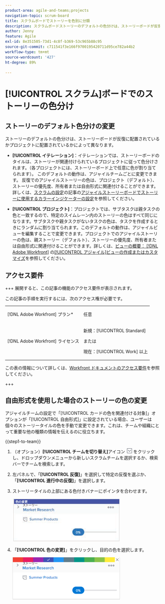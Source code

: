 ```yaml
---
product-area: agile-and-teams;projects
navigation-topic: scrum-board
title: スクラムボードでストーリーを色別に分類
description: スクラムボードストーリーのデフォルトの色分けは、ストーリーボードが反復に配置されているかプロジェクトに配置されているかによって異なります。
author: Jenny
feature: Agile
exl-id: 8e351505-73d1-4c8f-b369-53c965b88c95
source-git-commit: c711541f3e166f9700195420711d95ce782a44b2
workflow-type: tm+mt
source-wordcount: '427'
ht-degree: 89%

---
```


# [!UICONTROL スクラム]ボードでのストーリーの色分け

## ストーリーのデフォルト色分けの変更

ストーリーのデフォルトの色分けは、ストーリーボードが反復に配置されているかプロジェクトに配置されているかによって異なります。

* **[!UICONTROL イテレーション]**：イテレーションでは、ストーリーボードのタイルは、ストーリーが関連付けられているプロジェクトに従って色分けされます。（各プロジェクトには、ストーリーボード上で任意に色が割り当てられます）。 このデフォルトの動作は、アジャイルチームごとに変更できます。 反復でのアジャイルストーリーの色は、プロジェクト（デフォルト）、ストーリーの優先度、所有者または自由形式に関連付けることができます。詳しくは、[スクラムの設定](../../../agile/get-started-with-agile-in-workfront/configure-scrum.md)の記事の[アジャイルストーリーボードでストーリーに使用するカラーインジケーターの設定](../../../agile/get-started-with-agile-in-workfront/configure-scrum.md#configur4)を参照してください。

* **[!UICONTROL プロジェクト]**：プロジェクトでは、サブタスクは親タスクの色と一致するので、特定のスイムレーン内のストーリーの色はすべて同じになります。サブタスクや親タスクがないタスクの色は、タスクを作成するときにランダムに割り当てられます。このデフォルトの動作は、アジャイルビューを編集することで変更できます。プロジェクトでのアジャイルストーリーの色は、親ストーリー（デフォルト）、ストーリーの優先度、所有者または自由形式に関連付けることができます。詳しくは、[ビューの概要： [!DNL Adobe Workfront]](../../../reports-and-dashboards/reports/reporting-elements/views-overview.md) の[[!UICONTROL アジャイル]ビューの作成またはカスタマイズ](../../../reports-and-dashboards/reports/reporting-elements/views-overview.md#customizing-an-agile-view)を参照してください。

## アクセス要件

+++ 展開すると、この記事の機能のアクセス要件が表示されます。

この記事の手順を実行するには、次のアクセス権が必要です。

<table style="table-layout:auto"> 
 <tbody> 
  <tr> 
   <td role="rowheader">[!DNL Adobe Workfront] プラン*</td> 
   <td> <p>任意</p> </td> 
  </tr> 
  <tr> 
   <td role="rowheader">[!DNL Adobe Workfront] ライセンス</td> 
   <td> <p>新規：[!UICONTROL Standard]</p> 
   または
   <p>現在：[!UICONTROL Work] 以上</p> </td> 
  </tr>
 </tbody> 
</table>

この表の情報について詳しくは、[Workfront ドキュメントのアクセス要件](/help/quicksilver/administration-and-setup/add-users/access-levels-and-object-permissions/access-level-requirements-in-documentation.md)を参照してください。

+++

## 自由形式を使用した場合のストーリーの色の変更

アジャイルチームの設定で「[!UICONTROL カードの色を関連付ける対象]」オプションが「[!UICONTROL 自由形式]」に設定されている場合、ユーザーは個々のストーリータイルの色を手動で変更できます。これは、チームや組織にとって重要な他の種類の情報を伝えるのに役立ちます。

{{step1-to-team}}

1. （オプション）**[!UICONTROL チームを切り替え]**&#x200B;アイコン ![チームを切り替えアイコン](assets/switch-team-icon.png) をクリックし、ドロップダウンメニューから新しいスクラムチームを選択するか、検索バーでチームを検索します。

1. 左パネルで、「**[!UICONTROL 反復]**」を選択して特定の反復を選ぶか、「**[!UICONTROL 進行中の反復]**」を選択します。
1. ストーリータイルの上部にある色付きバナーにポインタを合わせます。

   ![ ストーリーカード ](assets/agile-story-color1-nwe-350x140.png)

1. 「**[!UICONTROL 色の変更]**」をクリックし、目的の色を選択します。

   ![ 色を選択 ](assets/agile-story-color2-nwe-350x138.png)
